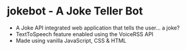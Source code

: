# jokebot - A Joke Teller Bot
- A Joke API integrated web application that tells the user... a joke?
- TextToSpeech feature enabled using the VoiceRSS API
- Made using vanilla JavaScript, CSS & HTML